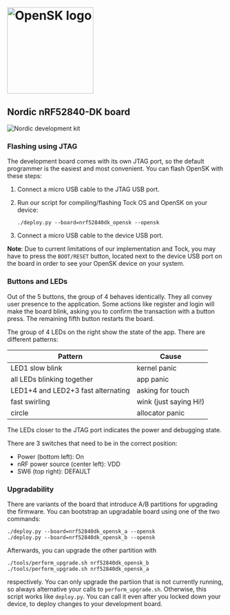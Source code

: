 # <img alt="OpenSK logo" src="../img/OpenSK.svg" width="200px">

## Nordic nRF52840-DK board

![Nordic development kit](../img/devkit_annotated.jpg)

### Flashing using JTAG

The development board comes with its own JTAG port, so the default programmer
is the easiest and most convenient. You can flash OpenSK with these steps:

1.  Connect a micro USB cable to the JTAG USB port.

1.  Run our script for compiling/flashing Tock OS and OpenSK on your device:

    ```shell
    ./deploy.py --board=nrf52840dk_opensk --opensk
    ```

1.  Connect a micro USB cable to the device USB port.

**Note**: Due to current limitations of our implementation and Tock, you may
have to press the `BOOT/RESET` button, located next to the device USB port on
the board in order to see your OpenSK device on your system.

### Buttons and LEDs

Out of the 5 buttons, the group of 4 behaves identically. They all convey user
presence to the application. Some actions like register and login will make the
board blink, asking you to confirm the transaction with a button press. The
remaining fifth button restarts the board.

The group of 4 LEDs on the right show the state of the app. There are different
patterns:

| Pattern                            | Cause                  |
|------------------------------------|------------------------|
| LED1 slow blink                    | kernel panic           |
| all LEDs blinking together         | app panic              |
| LED1+4 and LED2+3 fast alternating | asking for touch       |
| fast swirling                      | wink (just saying Hi!) |
| circle                             | allocator panic        |

The LEDs closer to the JTAG port indicates the power and debugging state.

There are 3 switches that need to be in the correct position:

*   Power (bottom left): On
*   nRF power source (center left): VDD
*   SW6 (top right): DEFAULT

### Upgradability

There are variants of the board that introduce A/B partitions for upgrading the
firmware. You can bootstrap an upgradable board using one of the two commands:

```shell
./deploy.py --board=nrf52840dk_opensk_a --opensk
./deploy.py --board=nrf52840dk_opensk_b --opensk
```

Afterwards, you can upgrade the other partition with

```shell
./tools/perform_upgrade.sh nrf52840dk_opensk_b
./tools/perform_upgrade.sh nrf52840dk_opensk_a
```

respectively. You can only upgrade the partiion that is not currently running,
so always alternative your calls to `perform_upgrade.sh`. Otherwise, this script
works like `deploy.py`. You can call it even after you locked down your device,
to deploy changes to your development board.
